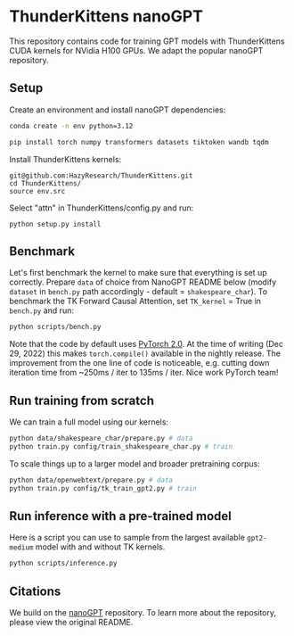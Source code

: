 # ThunderKittens nanoGPT

This repository contains code for training GPT models with ThunderKittens CUDA kernels for NVidia H100 GPUs. We adapt the popular nanoGPT repository. 

## Setup

Create an environment and install nanoGPT dependencies:
```bash
conda create -n env python=3.12

pip install torch numpy transformers datasets tiktoken wandb tqdm
```

Install ThunderKittens kernels:
```
git@github.com:HazyResearch/ThunderKittens.git
cd ThunderKittens/
source env.src
``` 

Select "attn" in ThunderKittens/config.py and run:
```
python setup.py install
```

## Benchmark

Let's first benchmark the kernel to make sure that everything is set up correctly. Prepare `data` of choice from NanoGPT README below (modify ``dataset`` in `bench.py` path accordingly - default = `shakespeare_char`). 
To benchmark the TK Forward Causal Attention, set `TK_kernel` = True in `bench.py` and run:


```bash
python scripts/bench.py
```

Note that the code by default uses [PyTorch 2.0](https://pytorch.org/get-started/pytorch-2.0/). At the time of writing (Dec 29, 2022) this makes `torch.compile()` available in the nightly release. The improvement from the one line of code is noticeable, e.g. cutting down iteration time from ~250ms / iter to 135ms / iter. Nice work PyTorch team!


## Run training from scratch

We can train a full model using our kernels:
```bash
python data/shakespeare_char/prepare.py # data
python train.py config/train_shakespeare_char.py # train
```

To scale things up to a larger model and broader pretraining corpus:
```bash
python data/openwebtext/prepare.py # data
python train.py config/tk_train_gpt2.py # train
```

## Run inference with a pre-trained model

Here is a script you can use to sample from the largest available `gpt2-medium` model with and without TK kernels. 
```bash
python scripts/inference.py
```

## Citations
We build on the [nanoGPT](https://github.com/karpathy/nanoGPT) repository. To learn more about the repository, please view the original README.

